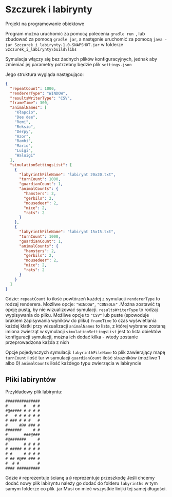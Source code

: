 
# Szczurek i labirynty

Projekt na programowanie obiektowe

Program można uruchomić za pomocą polecenia ```gradle run ```, lub zbudować za pomocą ```gradle jar```, a następnie uruchomić za pomocą ```java -jar Szczurek_i_labirynty-1.0-SNAPSHOT.jar``` w folderze ```Szczurek_i_labirynty\build\libs```

Symulacja włączy się bez żadnych plików konfiguracyjnych, jednak aby zmieniać jej parametry potrzebny będzie plik ```settings.json```

Jego struktura wygląda następująco:
```json
{
  "repeatCount": 1000,
  "rendererType": "WINDOW",
  "resultsWriterType": "CSV",
  "frameTime": 300,
  "animalNames": [
    "Kłapcio",
    "Dee dee",
    "Remi",
    "Reksio",
    "Derpy",
    "Azor",
    "Bambi",
    "Mario",
    "Luigi",
    "Waluigi"
  ],
  "simulationSettingsList": [
    {
      "labyrinthFileName": "labirynt 20x20.txt",
      "turnCount": 1000,
      "guardianCount": 1,
      "animalCounts": {
        "hamsters": 2,
        "gerbils": 2,
        "mousedeer": 2,
        "mice": 2,
        "rats": 2
      }
    },
    {
      "labyrinthFileName": "labirynt 15x15.txt",
      "turnCount": 1000,
      "guardianCount": 1,
      "animalCounts": {
        "hamsters": 2,
        "gerbils": 2,
        "mousedeer": 2,
        "mice": 2,
        "rats": 2
      }
    }
  ]
}
```
Gdzie:
```repeatCount``` to ilość powtórzeń każdej z symulacji
```rendererType``` to rodzaj renderera. Możliwe opcje: ```"WINDOW"```, ```"CONSOLE"``` .Można zostawić tą opcję pustą, by nie wizualizować symulacji.
```resultsWriterType``` to rodzaj wypisywania do pliku. Możliwe opcje to ```"CSV"``` lub puste (spowoduje brakiem zapisywania wyników do pliku)
```frameTime``` to czas wyświetlania każdej klatki przy wizualizacji
```animalNames``` to lista, z której wybrane zostaną imiona zwierząt w symulacji
```simulationSettingsList``` jest to lista obiektów konfiguracji symulacji, można ich dodać kilka - wtedy zostanie przeprowadzona każda z nich

Opcje pojedynczych symulacji:
```labyrinthFileName``` to plik zawierający mapę
```turnCount``` ilość tur w symulacji
```guardianCount``` ilość strażników (możliwe 1 albo 0)
```animalCounts``` ilość każdego typu zwierzęcia w labiryncie

## Pliki labiryntów
Przykładowy plik labiryntu:
```txt
###############
#       #   # #
#@##### # # # #
#   # # # # # #
# ### # # #   #
#     #@# ### #
#######     # #
#       ###@###
#@#######     #
#       # # # #
# ##### # # # #
# #     # # # #
# ## #@## ### #
#  # #        #
#### ##########

```

Gdzie ```#``` reprezentuje ścianę  a ```@``` reprezentuje przeszkodę
Jeśli chcemy dodać nowy plik labiryntu należy go dodać do folderu ```labyrinths``` w tym samym folderze co plik .jar
Musi on mieć wszystkie linijki tej samej długości.
